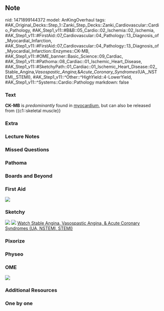 ## Note
nid: 1471899144372
model: AnKingOverhaul
tags: #AK_Original_Decks::Step_1::Zanki_Step_Decks::Zanki_Cardiovascular::Cardio_Pathology, #AK_Step1_v11::#B&B::05_Cardio::02_Ischemia::02_Ischemia, #AK_Step1_v11::#FirstAid::07_Cardiovascular::04_Pathology::13_Diagnosis_of_Myocardial_Infarction, #AK_Step1_v11::#FirstAid::07_Cardiovascular::04_Pathology::13_Diagnosis_of_Myocardial_Infarction::Enzymes::CK-MB, #AK_Step1_v11::#OME_banner::Basic_Science::09_Cardiac, #AK_Step1_v11::#Pathoma::08_Cardiac::01_Ischemic_Heart_Disease, #AK_Step1_v11::#SketchyPath::01_Cardiac::01_Ischemic_Heart_Disease::02_Stable_Angina,_Vasospastic_Angina,_&_Acute_Coronary_Syndromes_(UA,_NSTEMI,_STEMI), #AK_Step1_v11::^Other::^HighYield::4-LowerYield, #AK_Step1_v11::^Systems::Cardio::Pathology
markdown: false

### Text
<div>
  <b>CK-MB</b> is <i>predominantly</i> found in <u>myocardium</u>,
  but can also be released from {{c1::skeletal muscle}}
</div>

### Extra


### Lecture Notes


### Missed Questions


### Pathoma


### Boards and Beyond


### First Aid
<img src="tmpl6zrMh.png">

### Sketchy
<img src="Screen%20Shot%202019-12-15%20at%203.59.15%20PM.png">
<img src="Screen%20Shot%202019-12-15%20at%204.01.26%20PM.png">
<a href=
"https://dashboard.sketchy.com/study/medical/courses/medical-pathophysiology/units/medical-pathophysiology-cardiac/videos/medical-pathophysiology-cardiac-ischemic-heart-disease-stable-angina-vasospastic-angina-and-acute-coronary-syndromes-ua-nstemi-stemi?utm_source=anki&utm_medium=partnership&utm_campaign=february_update&utm_content=medical">
Watch Stable Angina, Vasospastic Angina, & Acute Coronary Syndromes
(UA, NSTEMI, STEMI)</a>

### Pixorize


### Physeo


### OME
<div class="ome-widget">
  <a href="https://onlinemeded.org/spa/cardiac?ref=anki"><img src=
  "_OME_AnkiFlashcards_Topic_1.png"></a>
</div>

### Additional Resources


### One by one

